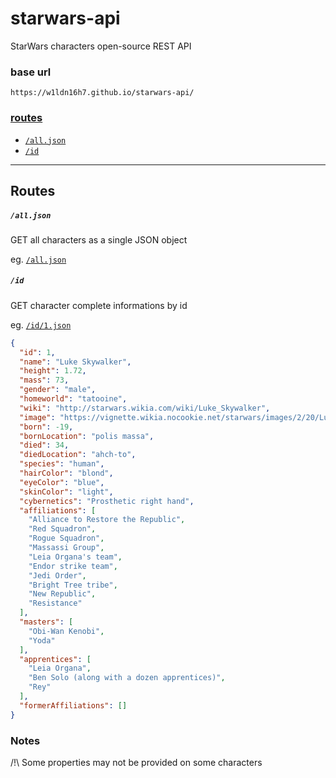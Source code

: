 # starwars-api

StarWars characters open-source REST API

### base url
`https://w1ldn16h7.github.io/starwars-api/`




### [routes](#routes-1)
- [`/all.json`](#alljson)
- [`/id`](#id)

----

## Routes

##### `/all.json`
GET all characters as a single JSON object

eg. [`/all.json`](https://w1ldn16h7.github.io/starwars-api/api/all.json)

##### `/id`
GET character complete informations by id

eg. [`/id/1.json`](https://w1ldn16h7.github.io/starwars-api/api/id/1.json)
```json
{
  "id": 1,
  "name": "Luke Skywalker",
  "height": 1.72,
  "mass": 73,
  "gender": "male",
  "homeworld": "tatooine",
  "wiki": "http://starwars.wikia.com/wiki/Luke_Skywalker",
  "image": "https://vignette.wikia.nocookie.net/starwars/images/2/20/LukeTLJ.jpg",
  "born": -19,
  "bornLocation": "polis massa",
  "died": 34,
  "diedLocation": "ahch-to",
  "species": "human",
  "hairColor": "blond",
  "eyeColor": "blue",
  "skinColor": "light",
  "cybernetics": "Prosthetic right hand",
  "affiliations": [
    "Alliance to Restore the Republic",
    "Red Squadron",
    "Rogue Squadron",
    "Massassi Group",
    "Leia Organa's team",
    "Endor strike team",
    "Jedi Order",
    "Bright Tree tribe",
    "New Republic",
    "Resistance"
  ],
  "masters": [
    "Obi-Wan Kenobi",
    "Yoda"
  ],
  "apprentices": [
    "Leia Organa",
    "Ben Solo (along with a dozen apprentices)",
    "Rey"
  ],
  "formerAffiliations": []
}
```


### Notes

/!\ Some properties may not be provided on some characters
